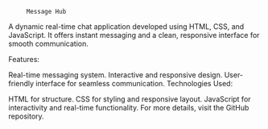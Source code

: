          Message Hub
A dynamic real-time chat application developed using HTML, CSS, and JavaScript. It offers instant messaging and a clean, responsive interface for smooth communication.

Features:

Real-time messaging system.
Interactive and responsive design.
User-friendly interface for seamless communication.
Technologies Used:

HTML for structure.
CSS for styling and responsive layout.
JavaScript for interactivity and real-time functionality.
For more details, visit the GitHub repository.
